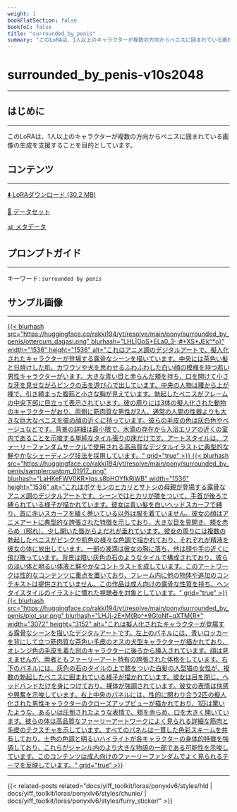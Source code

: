 ```yaml
---
weight: 1
bookFlatSection: false
bookToC: false
title: "surrounded_by_penis"
summary: "このLoRAは、1人以上のキャラクターが複数の方向からペニスに囲まれている画像の生成を支援することを目的としています。"
---
```


<!--markdownlint-disable MD025 MD033 -->

# surrounded_by_penis-v10s2048

---

## はじめに

---

このLoRAは、1人以上のキャラクターが複数の方向からペニスに囲まれている画像の生成を支援することを目的としています。

## コンテンツ

---

[⬇️ LoRAダウンロード (30.2 MB)](https://huggingface.co/rakki194/yt/resolve/main/pony/surrounded_by_penis/surrounded_by_penis-v10s2048.safetensors)

[📐 データセット](https://huggingface.co/datasets/k4d3/surrounded_by_penis)

[📊 メタデータ](https://huggingface.co/rakki194/yt/resolve/main/pony/surrounded_by_penis/surrounded_by_penis-v10s2048.json)

## プロンプトガイド

---

キーワード: `surrounded by penis`

## サンプル画像

---

<div class="image-grid">
  <div class="image-grid-container">
    <a href="https://huggingface.co/rakki194/yt/resolve/main/pony/surrounded_by_penis/ottercum_dagasi.png">
    {{< blurhash
      src="https://huggingface.co/rakki194/yt/resolve/main/pony/surrounded_by_penis/ottercum_dagasi.png"
      blurhash="LHL|GoS+ELa0_3-;#+XS*JEk^*o}"
      width="1536"
      height="1536"
      alt="これはアニメ調のデジタルアートで、擬人化されたキャラクターが登場する露骨なシーンを描いています。中央には茶色い髪と日焼けした肌、カワウソや犬を思わせるふわふわした白い顔の模様を持つ若い男性キャラクターがいます。大きな青い目と赤らんだ頬を持ち、口を開けて小さな牙を見せながらピンクの舌を遊び心で出しています。中央の人物は腰から上が裸で、引き締まった腹筋と小さな胸が見えています。勃起したペニスがフレームの中央下部に目立って表示されています。彼の周りには3体の擬人化された動物のキャラクターがおり、両側に筋肉質な男性が2人、通常の人間の性器よりも大きな巨大なペニスを彼の顔の近くに持っています。彼らの毛皮の色は灰白色やベージュなどです。背景の詳細は最小限で、水滴の存在から入浴エリアの近くの室内であることを示唆する単純なタイル張りの床だけです。アートスタイルは、ファーリーファンダムサークルで使用される高品質なデジタルイラストに典型的な鮮やかなシェーディング技法を採用しています。"
      grid="true"
    >}}
    </a>
    <a href="https://huggingface.co/rakki194/yt/resolve/main/pony/surrounded_by_penis/samplercustom_01917_.png">
    {{< blurhash
      src="https://huggingface.co/rakki194/yt/resolve/main/pony/surrounded_by_penis/samplercustom_01917_.png"
      blurhash="LaHKeFWV0KR*Iqs.s8bHOYfkRiWB"
      width="1536"
      height="1536"
      alt="これはポケモンのヒカリとサトシの母親が登場する露骨なアニメ調のデジタルアートです。シーンではヒカリが膝をついて、手首が後ろで縛られている様子が描かれています。彼女は青い髪を白いヘッドスカーフで縛り、首に赤いスカーフを緩く巻いている以外は服を着ていません。彼女の顔はアニメアートに典型的な誇張された特徴を示しており、大きな目を見開き、頬を赤らめ（照れ）、少し開いた唇からよだれが垂れています。彼女の周りには複数の勃起したペニスがピンクや肌色の様々な色調で描かれており、それぞれが精液を彼女の体に放出しています。一部の液滴は彼女の胸に落ち、他は顔や手の近くに飛び散っています。背景は暗い灰色の石のようなタイルで構成されており、彼らの淡い体と明るい体液と鮮やかなコントラストを成しています。このアートワークは性的なコンテンツに重点を置いており、フレーム内に他の物体や追加のコンテキストは提供されていません。この作品は成人向けの露骨な性質を持ち、ヘンタイスタイルのイラストに慣れた視聴者を対象としています。"
      grid="true"
    >}}
    </a>
  </div>
</div>

<div class="image-grid">
  <div class="image-grid-container">
    <a href="https://huggingface.co/rakki194/yt/resolve/main/pony/surrounded_by_penis/plot_sur.png">
    {{< blurhash
      src="https://huggingface.co/rakki194/yt/resolve/main/pony/surrounded_by_penis/plot_sur.png"
      blurhash="LHJj-zE*M{Rp^*9GIoNf~qXTM{R*"
      width="3072"
      height="3152"
      alt="これは擬人化されたキャラクターが登場する露骨なシーンを描いたデジタルアートです。左上のパネルには、青いロッカーを背にして立つ筋肉質な茶色い毛皮のオスの犬型キャラクターが描かれており、オレンジ色の毛皮を着た別のキャラクターに後ろから挿入されています。顔は見えませんが、両者ともファーリーアート特有の誇張された体格をしています。右下のパネルには、灰色の石のタイルの上で膝をついた白髪の人型猫の女性が、複数の勃起したペニスに囲まれている様子が描かれています。彼女は目を閉じ、ヘッドバンドだけを身につけており、裸体が強調されています。彼女の表情は快感や興奮を示唆しています。右上中央のパネルには、性的に関わり合う2匹の擬人化された男性キャラクターのクローズアップビューが描かれており、1匹は驚いたような、あるいは圧倒されたような表情で、頬を赤らめ、口を大きく開いています。彼らの体は高品質なファーリーアートワークによく見られる詳細な筋肉と毛皮のテクスチャを示しています。すべてのパネルは一貫した色彩スキームを共有しており、土色の色調と明るいハイライトが各キャラクターの身体的特徴を強調しており、これらがジャンル内のより大きな物語の一部である可能性を示唆しています。このコンテンツは成人向けのファーリーファンダムでよく見られるテーマを反映しています。"
      grid="true"
    >}}
    </a>
  </div>
</div>

---

<!--
HUGO_SEARCH_EXCLUDE_START
-->
{{< related-posts related="docs/yiff_toolkit/loras/ponyxlv6/styles/hld | docs/yiff_toolkit/loras/ponyxlv6/styles/chunie/ | docs/yiff_toolkit/loras/ponyxlv6/styles/furry_sticker/" >}}
<!--
HUGO_SEARCH_EXCLUDE_END
-->
